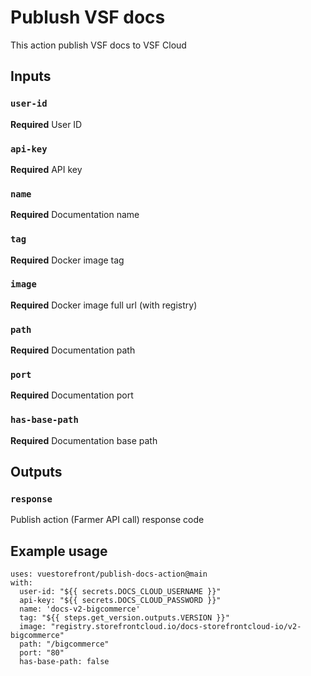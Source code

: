 # Publush VSF docs

This action publish VSF docs to VSF Cloud

## Inputs

### `user-id`

**Required** User ID

### `api-key`

**Required** API key

### `name`

**Required** Documentation name

### `tag`

**Required** Docker image tag

### `image`

**Required** Docker image full url (with registry)

### `path`

**Required** Documentation path

### `port`

**Required** Documentation port

### `has-base-path`

**Required** Documentation base path

## Outputs

### `response`

Publish action (Farmer API call) response code

## Example usage

```
uses: vuestorefront/publish-docs-action@main
with:
  user-id: "${{ secrets.DOCS_CLOUD_USERNAME }}"
  api-key: "${{ secrets.DOCS_CLOUD_PASSWORD }}"
  name: 'docs-v2-bigcommerce'
  tag: "${{ steps.get_version.outputs.VERSION }}"
  image: "registry.storefrontcloud.io/docs-storefrontcloud-io/v2-bigcommerce"
  path: "/bigcommerce"
  port: "80"
  has-base-path: false
```
